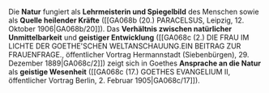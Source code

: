 
Die **Natur** fungiert als **Lehrmeisterin und Spiegelbild** des Menschen sowie als **Quelle heilender Kräfte** ([[GA068b (20.) PARACELSUS, Leipzig, 12. Oktober 1906|GA068b/20]]). Das **Verhältnis zwischen natürlicher Unmittelbarkeit** und **geistiger Entwicklung** ([[GA068c (2.) DIE FRAU IM LICHTE DER GOETHE'SCHEN WELTANSCHAUUNG.EIN BEITRAG ZUR FRAUENFRAGE., öffentlicher Vortrag Hermannstadt (Siebenbürgen), 29. Dezember 1889|GA068c/2]]) zeigt sich in Goethes **Ansprache an die Natur** als **geistige Wesenheit** ([[GA068c (17.) GOETHES EVANGELIUM II, öffentlicher Vortrag Berlin, 2. Februar 1905|GA068c/17]]).
